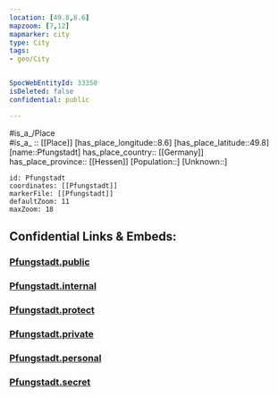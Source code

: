 ```yaml
---
location: [49.8,8.6] 
mapzoom: [7,12] 
mapmarker: city 
type: City
tags:
- geo/City


SpocWebEntityId: 33350
isDeleted: false
confidential: public

---
```



#is_a_/Place  
#is_a_ :: [[Place]] 
[has_place_longitude::8.6] 
[has_place_latitude::49.8] 
[name::Pfungstadt] 
has_place_country:: [[Germany]]  
has_place_province:: [[Hessen]] 
[Population::] 
[Unknown::] 


```leaflet
id: Pfungstadt
coordinates: [[Pfungstadt]] 
markerFile: [[Pfungstadt]] 
defaultZoom: 11 
maxZoom: 18
```


## Confidential Links & Embeds: 

### [Pfungstadt.public](/_public/\Earth\Continent\Europe\Europe~Central\Germany\Germany~West\Hessen\counties~Hessen\Darmstadt-Dieburg\cities~Darmstadt-DieburgPfungstadt.public.md) 

### [Pfungstadt.internal](/_internal/\Earth\Continent\Europe\Europe~Central\Germany\Germany~West\Hessen\counties~Hessen\Darmstadt-Dieburg\cities~Darmstadt-DieburgPfungstadt.internal.md) 

### [Pfungstadt.protect](/_protect/\Earth\Continent\Europe\Europe~Central\Germany\Germany~West\Hessen\counties~Hessen\Darmstadt-Dieburg\cities~Darmstadt-DieburgPfungstadt.protect.md) 

### [Pfungstadt.private](/_private/\Earth\Continent\Europe\Europe~Central\Germany\Germany~West\Hessen\counties~Hessen\Darmstadt-Dieburg\cities~Darmstadt-DieburgPfungstadt.private.md) 

### [Pfungstadt.personal](/_personal/\Earth\Continent\Europe\Europe~Central\Germany\Germany~West\Hessen\counties~Hessen\Darmstadt-Dieburg\cities~Darmstadt-DieburgPfungstadt.personal.md) 

### [Pfungstadt.secret](/_secret/\Earth\Continent\Europe\Europe~Central\Germany\Germany~West\Hessen\counties~Hessen\Darmstadt-Dieburg\cities~Darmstadt-DieburgPfungstadt.secret.md)

